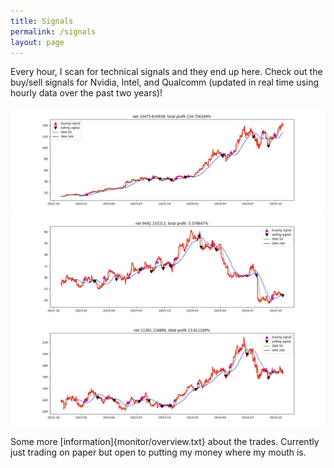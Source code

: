```yaml
---
title: Signals
permalink: /signals
layout: page
---
```

Every hour, I scan for technical signals and they end up here. Check out the buy/sell signals for Nvidia, Intel, and Qualcomm (updated in real time
using hourly data over the past two years)!

<img src= "monitor/NVDA.png" width="600" height="auto" />
<img src= "monitor/INTC.png" width="600" height="auto" />
<img src= "monitor/QCOM.png" width="600" height="auto" />

Some more [information]{monitor/overview.txt} about the trades. 
Currently just trading on paper but open to putting my money where my mouth is.